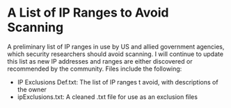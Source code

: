 # A List of IP Ranges to Avoid Scanning
A preliminary list of IP ranges in use by US and allied government agencies, which security researchers should avoid scanning. I will continue to update this list as new IP addresses and ranges are either discovered or recommended by the community. Files include the following:
- IP Exclusions Def.txt: The list of IP ranges t avoid, with descriptions of the owner
- ipExclusions.txt: A cleaned .txt file for use as an exclusion files
